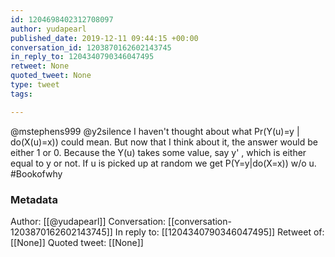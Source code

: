 ```yaml
---
id: 1204698402312708097
author: yudapearl
published_date: 2019-12-11 09:44:15 +00:00
conversation_id: 1203870162602143745
in_reply_to: 1204340790346047495
retweet: None
quoted_tweet: None
type: tweet
tags:

---
```


@mstephens999 @y2silence I haven't thought about what Pr(Y(u)=y | do(X(u)=x)) could mean. But now that I think about it, the answer would be either 1 or 0. Because the Y(u) takes some value, say y' , which is either equal to y or not. If u is picked up at random we get P(Y=y|do(X=x)) w/o u. #Bookofwhy

### Metadata

Author: [[@yudapearl]]
Conversation: [[conversation-1203870162602143745]]
In reply to: [[1204340790346047495]]
Retweet of: [[None]]
Quoted tweet: [[None]]
